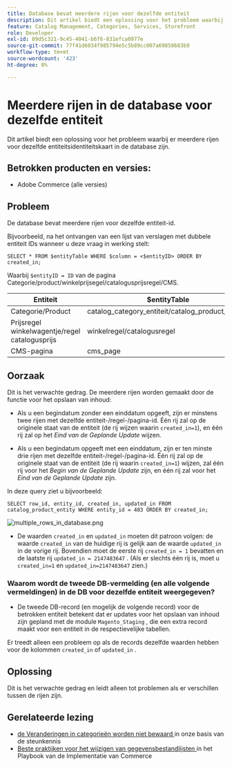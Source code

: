 ```yaml
---
title: Database bevat meerdere rijen voor dezelfde entiteit
description: Dit artikel biedt een oplossing voor het probleem waarbij er meerdere rijen voor dezelfde entiteitsidentiteitskaart in de database zijn.
feature: Catalog Management, Categories, Services, Storefront
role: Developer
exl-id: 09d5c321-9c45-4041-b6f6-831efca0977e
source-git-commit: 77f41d6034f985794e5c5b89cc007a69858683b9
workflow-type: tm+mt
source-wordcount: '423'
ht-degree: 0%

---
```


# Meerdere rijen in de database voor dezelfde entiteit

Dit artikel biedt een oplossing voor het probleem waarbij er meerdere rijen voor dezelfde entiteitsidentiteitskaart in de database zijn.

## Betrokken producten en versies:

* Adobe Commerce (alle versies)

## Probleem

De database bevat meerdere rijen voor dezelfde entiteit-id.

Bijvoorbeeld, na het ontvangen van een lijst van verslagen met dubbele entiteit IDs wanneer u deze vraag in werking stelt:

```
SELECT * FROM $entityTable WHERE $column = <$entityID> ORDER BY created_in;
```

Waarbij `$entityID = ID` van de pagina Categorie/product/winkelprijsegel/catalogusprijsregel/CMS.

| Entiteit | $entityTable | $column |
|------------------|-----------------------------------|------------------|
| Categorie/Product | catalog_category_entiteit/catalog_product_entiteit | entity_id |
| Prijsregel winkelwagentje/regel catalogusprijs | winkelregel/catalogusregel | rule_id |
| CMS-pagina | cms_page | page_id |

## Oorzaak

Dit is het verwachte gedrag. De meerdere rijen worden gemaakt door de functie voor het opslaan van inhoud:

* Als u een begindatum zonder een einddatum opgeeft, zijn er minstens twee rijen met dezelfde entiteit-/regel-/pagina-id. Één rij zal op de originele staat van de entiteit (de rij wijzen waarin `created_in=1`), en één rij zal op het *Eind van de Geplande Update* wijzen.

* Als u een begindatum opgeeft met een einddatum, zijn er ten minste drie rijen met dezelfde entiteit-/regel-/pagina-id. Één rij zal op de originele staat van de entiteit (de rij waarin `created_in=1`) wijzen, zal één rij voor het *Begin van de Geplande Update* zijn, en één rij zal voor het *Eind van de Geplande Update* zijn.

In deze query ziet u bijvoorbeeld:

```
SELECT row_id, entity_id, created_in, updated_in FROM catalog_product_entity WHERE entity_id = 483 ORDER BY created_in;
```

![ multiple_rows_in_database.png ](assets/multiple_rows_in_database.png)

* De waarden `created_in` en `updated_in` moeten dit patroon volgen: de waarde `created_in` van de huidige rij is gelijk aan de waarde `updated_in` in de vorige rij. Bovendien moet de eerste rij `created_in = 1` bevatten en de laatste rij `updated_in = 2147483647` . (Als er slechts één rij is, moet u `created_in=1` en `updated_in=2147483647` zien.)

### Waarom wordt de tweede DB-vermelding (en alle volgende vermeldingen) in de DB voor dezelfde entiteit weergegeven?

* De tweede DB-record (en mogelijk de volgende record) voor de betrokken entiteit betekent dat er updates voor het opslaan van inhoud zijn gepland met de module `Magento_Staging` , die een extra record maakt voor een entiteit in de respectievelijke tabellen.

Er treedt alleen een probleem op als de records dezelfde waarden hebben voor de kolommen `created_in` of `updated_in` .

## Oplossing

Dit is het verwachte gedrag en leidt alleen tot problemen als er verschillen tussen de rijen zijn.

## Gerelateerde lezing

* [ de Veranderingen in categorieën worden niet bewaard ](https://experienceleague.adobe.com/docs/commerce-knowledge-base/kb/troubleshooting/miscellaneous/changes-to-categories-are-not-being-saved.html) in onze basis van de steunkennis
* [ Beste praktijken voor het wijzigen van gegevensbestandlijsten ](https://experienceleague.adobe.com/en/docs/commerce-operations/implementation-playbook/best-practices/development/modifying-core-and-third-party-tables#why-adobe-recommends-avoiding-modifications) in het Playbook van de Implementatie van Commerce
